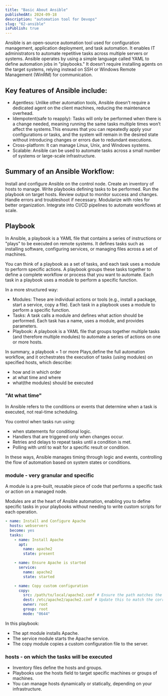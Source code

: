 ```yaml
---
title: "Basic About Ansible"
publishedAt: 2024-09-18
description: "automation tool for Devops"
slug: "62-ansible"
isPublish: true
---
```


Ansible is an open-source automation tool used for configuration management, application deployment, and task automation. It enables IT administrators to automate repetitive tasks across multiple servers or systems. Ansible operates by using a simple language called YAML to define automation jobs in "playbooks." It doesn’t require installing agents on the target systems, relying instead on SSH or Windows Remote Management (WinRM) for communication.

## Key features of Ansible include:

- Agentless: Unlike other automation tools, Ansible doesn’t require a dedicated agent on the client machines, reducing the maintenance overhead.
- Idempotent(safe to reapply): Tasks will only be performed when there is a change needed, meaning running the same tasks multiple times won’t affect the systems.This ensures that you can repeatedly apply your configurations or tasks, and the system will remain in the desired state without introducing changes or errors due to redundant executions.
- Cross-platform: It can manage Linux, Unix, and Windows systems.
- Scalable: Ansible can be used to automate tasks across a small number of systems or large-scale infrastructure.

## Summary of an Ansible Workflow:

Install and configure Ansible on the control node.
Create an inventory of hosts to manage.
Write playbooks defining tasks to be performed.
Run the playbook on target hosts.
Review output to monitor success and changes.
Handle errors and troubleshoot if necessary.
Modularize with roles for better organization.
Integrate into CI/CD pipelines to automate workflows at scale.

## Playbook

In Ansible, a playbook is a YAML file that contains a series of instructions or "plays" to be executed on remote systems. It defines tasks such as installing software, configuring services, or managing files across a set of machines.

You can think of a playbook as a set of tasks, and each task uses a module to perform specific actions. A playbook groups these tasks together to define a complete workflow or process that you want to automate. Each task in a playbook uses a module to perform a specific function.

In a more structured way:

- Modules: These are individual actions or tools (e.g., install a package, start a service, copy a file). Each task in a playbook uses a module to perform a specific function.
- Tasks: A task calls a module and defines what action should be performed. Each task has a name, uses a module, and provides parameters.
- Playbook: A playbook is a YAML file that groups together multiple tasks (and therefore multiple modules) to automate a series of actions on one or more hosts.

In summary, a playbook = 1 or more Plays,define the full automation workflow, and it orchestrates the execution of tasks (using modules) on specified hosts, which describe:

- how and in which order
- at what time and where
- what(the modules) should be executed

### "At what time"

In Ansible refers to the conditions or events that determine when a task is executed, not real-time scheduling.

You control when tasks run using:

- when statements for conditional logic.
- Handlers that are triggered only when changes occur.
- Retries and delays to repeat tasks until a condition is met.
- Polling with until to wait for a specific result or condition.

In these ways, Ansible manages timing through logic and events, controlling the flow of automation based on system states or conditions.

### module - very granular and specific

A module is a pre-built, reusable piece of code that performs a specific task or action on a managed node.

Modules are at the heart of Ansible automation, enabling you to define specific tasks in your playbooks without needing to write custom scripts for each operation.

```yaml
- name: Install and Configure Apache
  hosts: webservers
  become: yes
  tasks:
    - name: Install Apache
      apt:
        name: apache2
        state: present

    - name: Ensure Apache is started
      service:
        name: apache2
        state: started

    - name: Copy custom configuration
      copy:
        src: /path/to/local/apache2.conf # Ensure the path matches the correct Apache config file
        dest: /etc/apache2/apache2.conf # Update this to match the correct destination path
        owner: root
        group: root
        mode: "0644"
```

In this playbook:

- The apt module installs Apache.
- The service module starts the Apache service.
- The copy module copies a custom configuration file to the server.

### hosts - on which the tasks will be executed

- Inventory files define the hosts and groups.
- Playbooks use the hosts field to target specific machines or groups of machines.
- You can manage hosts dynamically or statically, depending on your infrastructure.
